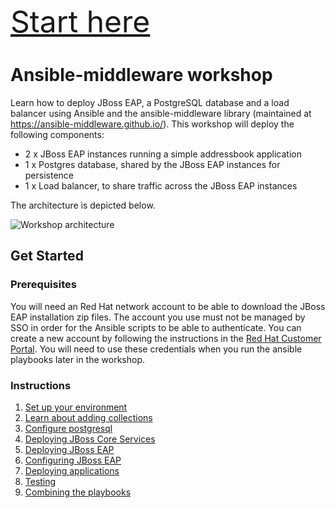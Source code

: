 
<font size='8'>[Start here](instructions/1-environment-setup.md)</font>

# Ansible-middleware workshop

Learn how to deploy JBoss EAP, a PostgreSQL database and a load balancer using Ansible and the ansible-middleware library (maintained at https://ansible-middleware.github.io/).  This workshop will deploy the following components:

* 2 x JBoss EAP instances running a simple addressbook application
* 1 x Postgres database, shared by the JBoss EAP instances for persistence
* 1 x Load balancer, to share traffic across the JBoss EAP instances

The architecture is depicted below.

![Workshop architecture](./images/architecture.png)

## Get Started

### Prerequisites

You will need an Red Hat network account to be able to download the JBoss EAP installation zip files.  The account you use must not be managed by SSO in order for the Ansible scripts to be able to authenticate.  You can create a new account by following the instructions in the [Red Hat Customer Portal](https://sso.redhat.com/auth/realms/redhat-external/login-actions/registration?client_id=customer-portal&tab_id=RiPOv96eZ74).  You will need to use these credentials when you run the ansible playbooks later in the workshop.

### Instructions

1. [Set up your environment](instructions/1-environment-setup.md)
2. [Learn about adding collections](instructions/2-adding-collections.md)
3. [Configure postgresql](instructions/3-configuring-postgresql.md)
4. [Deploying JBoss Core Services](instructions/4-deploying-jbcs.md)
5. [Deploying JBoss EAP](instructions/5-deploying-jboss-eap.md)
6. [Configuring JBoss EAP](instructions/6-configuring-jboss-eap.md)
7. [Deploying applications](instructions/7-deploying-applications.md)
8. [Testing](instructions/8-testing.md)
9. [Combining the playbooks](instructions/9-combining.md)

